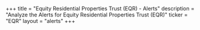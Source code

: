 +++
title = "Equity Residential Properties Trust (EQR) - Alerts"
description = "Analyze the Alerts for Equity Residential Properties Trust (EQR)"
ticker = "EQR"
layout = "alerts"
+++

